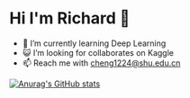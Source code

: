 # Hi I'm Richard 👋

<!--
**richard003/richard003** is a ✨ _special_ ✨ repository because its `README.md` (this file) appears on your GitHub profile.

Here are some ideas to get you started:

- 👯 I’m looking to collaborate on ...
- 🤔 I’m looking for help with ...
- 💬 Ask me about ...
- 📫 How to reach me: ...
- 😄 Pronouns: ...
- ⚡ Fun fact: ...
-->

- 🌱 I’m currently learning Deep Learning
 - 😺 I’m looking for collaborates on Kaggle
 - 📫 Reach me with cheng1224@shu.edu.cn

 [![Anurag's GitHub stats](https://github-readme-stats.vercel.app/api?username=richard003&&theme=swift&&show_icons=true&&hide=prs,issues)](https://github.com/anuraghazra/github-readme-stats)
